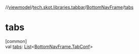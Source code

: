 //[viewmodel](../../../index.md)/[tech.skot.libraries.tabbar](../index.md)/[BottomNavFrame](index.md)/[tabs](tabs.md)

# tabs

[common]\
val [tabs](tabs.md): [List](https://kotlinlang.org/api/latest/jvm/stdlib/kotlin.collections/-list/index.html)&lt;[BottomNavFrame.TabConf](-tab-conf/index.md)&gt;
